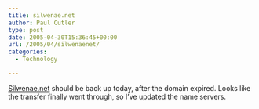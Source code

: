 ```yaml
---
title: silwenae.net
author: Paul Cutler
type: post
date: 2005-04-30T15:36:45+00:00
url: /2005/04/silwenaenet/
categories:
  - Technology

---
```

[Silwenae.net][1] should be back up today, after the domain expired. Looks like the transfer finally went through, so I&#8217;ve updated the name servers.

 [1]: http://www.silwenae.net